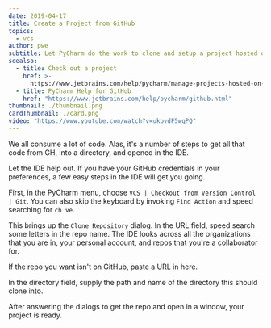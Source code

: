 ```yaml
---
date: 2019-04-17
title: Create a Project from GitHub
topics:
  - vcs
author: pwe
subtitle: Let PyCharm do the work to clone and setup a project hosted on GitHub.
seealso:
  - title: Check out a project
    href: >-
      https://www.jetbrains.com/help/pycharm/manage-projects-hosted-on-github.html#clone-from-GitHub
  - title: PyCharm Help for GitHub
    href: "https://www.jetbrains.com/help/pycharm/github.html"
thumbnail: ./thumbnail.png
cardThumbnail: ./card.png
video: "https://www.youtube.com/watch?v=ukbvdF5wqPQ"
---
```


We all consume a lot of code. Alas, it's a number of steps to get all that code from GH, into a directory, and opened in the IDE.

Let the IDE help out. If you have your GitHub credentials in your preferences, a few easy steps in the IDE will get you going.

First, in the PyCharm menu, choose `VCS | Checkout from Version Control | Git`. You can also skip the keyboard by invoking `Find Action` and speed searching for `ch ve`.

This brings up the `Clone Repository` dialog. In the URL field, speed search some letters in the repo name. The IDE looks across all the organizations that you are in, your personal account, and repos that you're a collaborator for.

If the repo you want isn't on GitHub, paste a URL in here.

In the directory field, supply the path and name of the directory this should clone into.

After answering the dialogs to get the repo and open in a window, your project is ready.
